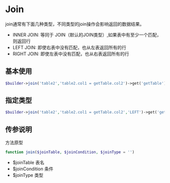 # Join

join通常有下面几种类型，不同类型的join操作会影响返回的数据结果。

- INNER JOIN: 等同于 JOIN（默认的JOIN类型）,如果表中有至少一个匹配，则返回行
- LEFT JOIN: 即使右表中没有匹配，也从左表返回所有的行
- RIGHT JOIN: 即使左表中没有匹配，也从右表返回所有的行

## 基本使用

```php
$builder->join('table2','table2.col1 = getTable.col2')->get('getTable');
```

## 指定类型

```php
$builder->join('table2','table2.col1 = getTable.col2','LEFT')->get('getTable');
```

## 传参说明

方法原型
```php
function join($joinTable, $joinCondition, $joinType = '')
```

- $joinTable 表名
- $joinCondition 条件
- $joinType 类型
